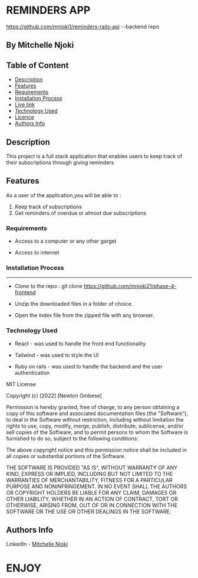 # REMINDERS APP

https://github.com/mnjoki1/reminders-rails-api --backend repo

   ## By Mitchelle Njoki



## Table of Content

- [Description](#description)
- [Features](#features)
- [Requirements](#requirements)
- [Installation Process](#installation-Process)
- [Live link](#Live-Link)
- [Technology Used](#technology-Used)
- [Licence](#licence)
- [Authors Info](#Authors-info)

## Description

 <p>This project is a full stack application that enables users to keep track of their subscriptions through giving reminders </p>

## Features

As a user of the application,you will be able to :

1. Keep track of subscriptions
1. Get reminders of overdue or almost due subscriptions

 ###  Requirements

 * Access to  a computer or any other garget

 * Access to internet

### Installation Process

 ****  
* Clone to the repo : git clone https://github.com/mnjoki21/phase-4-frontend

* Unzip the downloaded files in a folder of choice.

* Open the index file from the zipped file with any browser.

### Technology  Used
* React - was used to handle the front end functionality 
* Tailwind - was used to style the UI

* Ruby on rails  - was used to handle the backend and the user authentication 

MIT License

Copyright (c) [2022] [Newton Ombese]

Permission is hereby granted, free of charge, to any person obtaining a copy
of this software and associated documentation files (the "Software"), to deal
in the Software without restriction, including without limitation the rights
to use, copy, modify, merge, publish, distribute, sublicense, and/or sell
copies of the Software, and to permit persons to whom the Software is
furnished to do so, subject to the following conditions:

The above copyright notice and this permission notice shall be included in all
copies or substantial portions of the Software.

THE SOFTWARE IS PROVIDED "AS IS", WITHOUT WARRANTY OF ANY KIND, EXPRESS OR
IMPLIED, INCLUDING BUT NOT LIMITED TO THE WARRANTIES OF MERCHANTABILITY,
FITNESS FOR A PARTICULAR PURPOSE AND NONINFRINGEMENT. IN NO EVENT SHALL THE
AUTHORS OR COPYRIGHT HOLDERS BE LIABLE FOR ANY CLAIM, DAMAGES OR OTHER
LIABILITY, WHETHER IN AN ACTION OF CONTRACT, TORT OR OTHERWISE, ARISING FROM,
OUT OF OR IN CONNECTION WITH THE SOFTWARE OR THE USE OR OTHER DEALINGS IN THE
SOFTWARE.

## Authors Info

LinkedIn - [Mitchelle Njoki](https://www.linkedin.com/in/mitchelle-njoki-607829240/)


# ENJOY